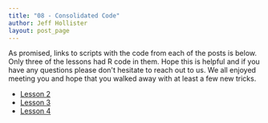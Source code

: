 ```yaml
---
title: "08 - Consolidated Code"
author: Jeff Hollister
layout: post_page
---
```

As promised, links to scripts with the code from each of the posts is below.  Only three of the lessons had R code in them.  Hope this is helpful and if you have any questions please don't hesitate to reach out to us.  We all enjoyed meeting you and hope that you walked away with at least a few new tricks.

- [Lesson 2](/iale_open_science/rmd_posts/2015-07-05-02-Tidy-Data-And-Data-Manipulation.R)
- [Lesson 3](/iale_open_science/rmd_posts/2015-07-05-03-Spatial-Data-In-R.R)
- [Lesson 4](/iale_open_science/rmd_posts/2015-07-05-04-Species-Occurrence.R)
